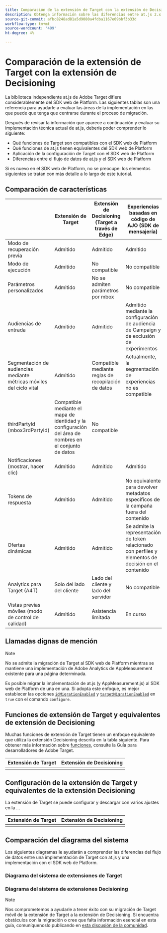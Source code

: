 ```yaml
---
title: Comparación de la extensión de Target con la extensión de Decisioning
description: Obtenga información sobre las diferencias entre at.js 2.x y el SDK web de Platform, incluidas las funciones, la configuración y el flujo de datos.
source-git-commit: afbc8248ad81a5d9080a4fdba1167e09bbf3b33d
workflow-type: tm+mt
source-wordcount: '499'
ht-degree: 4%

---
```


# Comparación de la extensión de Target con la extensión de Decisioning

La biblioteca independiente at.js de Adobe Target difiere considerablemente del SDK web de Platform. Las siguientes tablas son una referencia para ayudarle a evaluar las áreas de la implementación en las que puede que tenga que centrarse durante el proceso de migración.

Después de revisar la información que aparece a continuación y evaluar su implementación técnica actual de at.js, debería poder comprender lo siguiente:

- Qué funciones de Target son compatibles con el SDK web de Platform
- Qué funciones de at.js tienen equivalentes del SDK web de Platform
- Aplicación de la configuración de Target con el SDK web de Platform
- Diferencias entre el flujo de datos de at.js y el SDK web de Platform

Si es nuevo en el SDK web de Platform, no se preocupe: los elementos siguientes se tratan con más detalle a lo largo de este tutorial.

## Comparación de características

| | Extensión de Target | Extensión de Decisioning (Target a través de Edge) | Experiencias basadas en código de AJO (SDK de mensajería) |
|---|---|---|---|
| Modo de recuperación previa | Admitido | Admitido | Admitido |
| Modo de ejecución | Admitido | No compatible | No compatible |
| Parámetros personalizados | Admitido | No se admiten parámetros por mbox | No compatible |
| Audiencias de entrada | Admitido | Admitido | Admitido mediante la configuración de audiencia de Campaign y de exclusión de experimentos |
| Segmentación de audiencias mediante métricas móviles del ciclo vital | Admitido | Compatible mediante reglas de recopilación de datos | Actualmente, la segmentación de experiencias no es compatible |
| thirdPartyId (mbox3rdPartyId) | Compatible mediante el mapa de identidad y la configuración del área de nombres en el conjunto de datos | No compatible |
| Notificaciones (mostrar, hacer clic) | Admitido | Admitido | Admitido |
| Tokens de respuesta | Admitido | Admitido | No equivalente para devolver metadatos específicos de la campaña fuera del contenido |
| Ofertas dinámicas | Admitido | Admitido | Se admite la representación de token relacionado con perfiles y elementos de decisión en el contenido |
| Analytics para Target (A4T) | Solo del lado del cliente | Lado del cliente y lado del servidor | No compatible |
| Vistas previas móviles (modo de control de calidad) | Admitido | Asistencia limitada | En curso |



## Llamadas dignas de mención

>[!NOTE]
>
>No se admite la migración de Target al SDK web de Platform mientras se mantiene una implementación de Adobe Analytics de AppMeasurement existente para una página determinada.
>
> Es posible migrar la implementación de at.js (y AppMeasurement.js) al SDK web de Platform de una en una. Si adopta este enfoque, es mejor establecer las opciones [`idMigrationEnabled`](https://experienceleague.adobe.com/docs/experience-platform/edge/fundamentals/configuring-the-sdk.html#id-migration-enabled) y [`targetMigrationEnabled`](https://experienceleague.adobe.com/docs/experience-platform/edge/fundamentals/configuring-the-sdk.html#targetMigrationEnabled) en `true` con el comando `configure`.

## Funciones de extensión de Target y equivalentes de extensión de Decisioning

Muchas funciones de extensión de Target tienen un enfoque equivalente que utiliza la extensión Decisioning descrita en la tabla siguiente. Para obtener más información sobre [funciones](https://developer.adobe.com/target/implement/client-side/atjs/atjs-functions/atjs-functions/), consulte la Guía para desarrolladores de Adobe Target.

| Extensión de Target | Extensión de Decisioning |
| --- | --- | 
| |  |

## Configuración de la extensión de Target y equivalentes de la extensión Decisioning

La extensión de Target se puede configurar y descargar con varios ajustes en la ...

| Extensión de Target | Extensión de Decisioning |
| --- | --- | 
| |  |


## Comparación del diagrama del sistema

Los siguientes diagramas le ayudarán a comprender las diferencias del flujo de datos entre una implementación de Target con at.js y una implementación con el SDK web de Platform.

### Diagrama del sistema de extensiones de Target



### Diagrama del sistema de extensiones Decisioning




>[!NOTE]
>
>Nos comprometemos a ayudarle a tener éxito con su migración de Target móvil de la extensión de Target a la extensión de Decisioning. Si encuentra obstáculos con la migración o cree que falta información esencial en esta guía, comuníquenoslo publicando en [esta discusión de la comunidad](https://experienceleaguecommunities.adobe.com/t5/adobe-experience-platform-data/tutorial-discussion-migrate-target-from-at-js-to-web-sdk/m-p/575587#M463).

